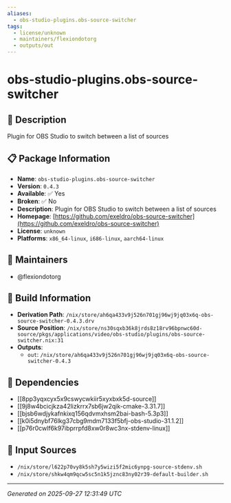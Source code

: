 ```yaml
---
aliases:
  - obs-studio-plugins.obs-source-switcher
tags:
  - license/unknown
  - maintainers/flexiondotorg
  - outputs/out
---
```


# obs-studio-plugins.obs-source-switcher

## 📝 Description

Plugin for OBS Studio to switch between a list of sources

## 📋 Package Information

- **Name**: `obs-studio-plugins.obs-source-switcher`
- **Version**: `0.4.3`
- **Available**: ✅ Yes
- **Broken**: ✅ No
- **Description**: Plugin for OBS Studio to switch between a list of sources
- **Homepage**: [https://github.com/exeldro/obs-source-switcher](https://github.com/exeldro/obs-source-switcher)
- **License**: `unknown`
- **Platforms**: `x86_64-linux`, `i686-linux`, `aarch64-linux`
## 👥 Maintainers

- @flexiondotorg


## 🔧 Build Information

- **Derivation Path**: `/nix/store/ah6qa433v9j526n701gj96wj9jq03x6q-obs-source-switcher-0.4.3.drv`
- **Source Position**: `/nix/store/ns30sqxb36k8jrds8z18rv96bpnwc60d-source/pkgs/applications/video/obs-studio/plugins/obs-source-switcher.nix:31`
- **Outputs**:
  - `out`:  `/nix/store/ah6qa433v9j526n701gj96wj9jq03x6q-obs-source-switcher-0.4.3`

## 🔗 Dependencies

- [[8pp3yqxcyx5x9cswycwkiir5xyxbxk5d-source]]
- [[9j8w4bcicjkza42lizkrrx7sb6jw2qik-cmake-3.31.7]]
- [[bjsb6wdjykafnkixq156qdvmxhsm2bai-bash-5.3p3]]
- [[k0i5dnybf76lkg37cbg9mdm7133f5bfj-obs-studio-31.1.2]]
- [[p76r0cwlf6k97ibprrpfd8xw0r8wc3nx-stdenv-linux]]

## 📁 Input Sources

- `/nix/store/l622p70vy8k5sh7y5wizi5f2mic6ynpg-source-stdenv.sh`
- `/nix/store/shkw4qm9qcw5sc5n1k5jznc83ny02r39-default-builder.sh`

---
*Generated on 2025-09-27 12:31:49 UTC*
